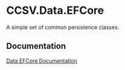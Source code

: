 # CCSV.Data.EFCore

A simple set of common persistence classes.

## Documentation

[Data EFCore Documentation](https://github.com/yacineMTB/dingllm.nvim?tab=readme-ov-file#documentation "Data EFCore Documentation")
